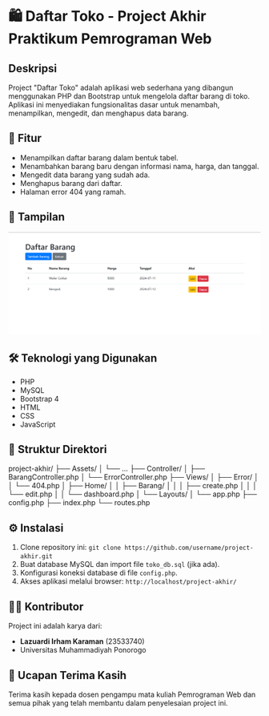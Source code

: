# 🛍️ Daftar Toko - Project Akhir Praktikum Pemrograman Web

## Deskripsi

Project "Daftar Toko" adalah aplikasi web sederhana yang dibangun menggunakan PHP dan Bootstrap untuk mengelola daftar barang di toko. Aplikasi ini menyediakan fungsionalitas dasar untuk menambah, menampilkan, mengedit, dan menghapus data barang.

## 🚀 Fitur

- Menampilkan daftar barang dalam bentuk tabel.
- Menambahkan barang baru dengan informasi nama, harga, dan tanggal.
- Mengedit data barang yang sudah ada.
- Menghapus barang dari daftar.
- Halaman error 404 yang ramah.

## 📸 Tampilan

![Tampilan Aplikasi](Assets/img/image.png)

## 🛠️ Teknologi yang Digunakan

- PHP
- MySQL
- Bootstrap 4
- HTML
- CSS
- JavaScript

## 📂 Struktur Direktori

project-akhir/
├── Assets/
│ └── ...
├── Controller/
│ ├── BarangController.php
│ └── ErrorController.php
├── Views/
│ ├── Error/
│ │ └── 404.php
│ ├── Home/
│ │ ├── Barang/
│ │ │ ├── create.php
│ │ │ └── edit.php
│ │ └── dashboard.php
│ └── Layouts/
│ └── app.php
├── config.php
├── index.php
└── routes.php

## ⚙️ Instalasi

1. Clone repository ini: `git clone https://github.com/username/project-akhir.git`
2. Buat database MySQL dan import file `toko_db.sql` (jika ada).
3. Konfigurasi koneksi database di file `config.php`.
4. Akses aplikasi melalui browser: `http://localhost/project-akhir/`

## 👨‍💻 Kontributor

Project ini adalah karya dari:

- **Lazuardi Irham Karaman** (23533740)
- Universitas Muhammadiyah Ponorogo

## 🙏 Ucapan Terima Kasih

Terima kasih kepada dosen pengampu mata kuliah Pemrograman Web dan semua pihak yang telah membantu dalam penyelesaian project ini.
